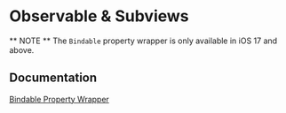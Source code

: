 #  Observable & Subviews

** NOTE ** The `Bindable` property wrapper is only available in iOS 17 and above.

## Documentation
[Bindable Property Wrapper](https://developer.apple.com/documentation/swiftui/bindable#)


